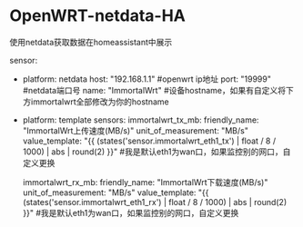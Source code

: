 # OpenWRT-netdata-HA
使用netdata获取数据在homeassistant中展示

sensor:
  - platform: netdata
    host: "192.168.1.1"  #openwrt ip地址
    port: "19999"        #netdata端口号
    name: "ImmortalWrt"  #设备hostname，如果有自定义将下方immortalwrt全部修改为你的hostname

  - platform: template
    sensors:
      immortalwrt_tx_mb:
        friendly_name: "ImmortalWrt上传速度(MB/s)"
        unit_of_measurement: "MB/s"
        value_template: "{{ (states('sensor.immortalwrt_eth1_tx') | float / 8 / 1000) | abs | round(2) }}"    #我是默认eth1为wan口，如果监控别的网口，自定义更换

      immortalwrt_rx_mb:
        friendly_name: "ImmortalWrt下载速度(MB/s)"
        unit_of_measurement: "MB/s"
        value_template: "{{ (states('sensor.immortalwrt_eth1_rx') | float / 8 / 1000) | abs | round(2) }}"    #我是默认eth1为wan口，如果监控别的网口，自定义更换
